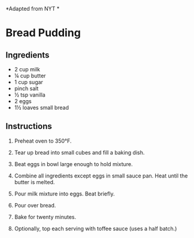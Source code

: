 *Adapted from  NYT *

# Bread Pudding

## Ingredients
 - 2 cup milk
 - ¼ cup butter
 - 1 cup sugar
 - pinch salt
 - ½ tsp vanilla
 - 2 eggs
 - 1½ loaves small bread

## Instructions

 1. Preheat oven to 350°F.

 2. Tear up bread into small cubes and fill a baking dish.

 3. Beat eggs in bowl large enough to hold mixture.

 4. Combine all ingredients except eggs in small sauce pan. Heat until the
    butter is melted.

 5. Pour milk mixture into eggs. Beat briefly.

 6. Pour over bread.

 7. Bake for twenty minutes.

 8. Optionally, top each serving with toffee sauce (uses a half batch.)

